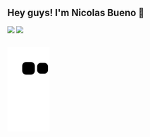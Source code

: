 ## Hey guys! I'm Nicolas Bueno 👋

 <div>
        <a href="https://github.com/Nicolas-Bueno"></a>
        <img height="160em" src="https://github-readme-stats.vercel.app/api?username=Nicolas-Bueno&show_icons=true&theme=midnight-purple"/>
        <img height="140em" src="https://github-readme-stats.vercel.app/api/top-langs/?username=Nicolas-Bueno&layout=compact&langs_count=10&theme=midnight-purple"/>
 </div>
 
 ##
 
 ![Snake animation](https://github.com/Nicolas-Bueno/Nicolas-Bueno/blob/output/github-contribution-grid-snake.svg)
 



